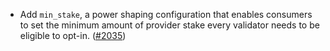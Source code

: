 - Add `min_stake`, a power shaping configuration that enables consumers to set 
  the minimum amount of provider stake every validator needs to be eligible to opt-in.
  ([\#2035](https://github.com/cosmos/interchain-security/pull/2035))
